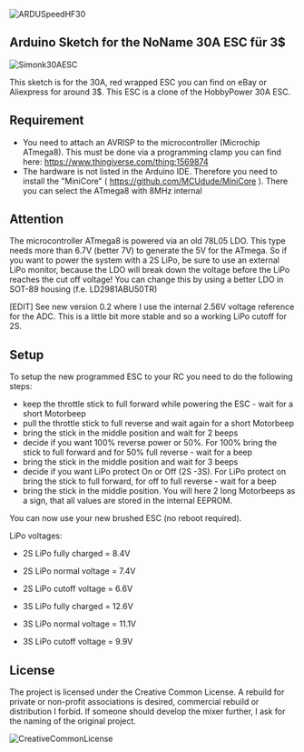 ![ARDUSpeedHF30](https://marcostoffers.github.io/arduspeedhf30logo640.png)
## Arduino Sketch for the NoName 30A ESC für 3$
![Simonk30AESC](https://marcostoffers.github.io/simonk30a.png)

This sketch is for the 30A, red wrapped ESC you can find on eBay or Aliexpress for around 3$. This ESC is a clone of the HobbyPower 30A ESC.

## Requirement
- You need to attach an AVRISP to the microcontroller (Microchip ATmega8). This must be done via a programming clamp you can find here: https://www.thingiverse.com/thing:1569874
- The hardware is not listed in the Arduino IDE. Therefore you need to install the "MiniCore" ( https://github.com/MCUdude/MiniCore ). There you can select the ATmega8 with 8MHz internal

## Attention
The microcontroller ATmega8 is powered via an old 78L05 LDO. This type needs more than 6.7V (better 7V) to generate the 5V for the ATmega. So if you want to power the system with a 2S LiPo, be sure to use an external LiPo monitor, because the LDO will break down the voltage before the LiPo reaches the cut off voltage! You can change this by using a better LDO in SOT-89 housing (f.e. LD2981ABU50TR)

[EDIT] See new version 0.2 where I use the internal 2.56V voltage reference for the ADC. This is a little bit more stable and so a working LiPo cutoff for 2S.

## Setup
To setup the new programmed ESC to your RC you need to do the following steps:
* keep the throttle stick to full forward while powering the ESC - wait for a short Motorbeep
* pull the throttle stick to full reverse and wait again for a short Motorbeep
* bring the stick in the middle position and wait for 2 beeps
* decide if you want 100% reverse power or 50%. For 100% bring the stick to full forward and for 50% full reverse - wait for a beep
* bring the stick in the middle position and wait for 3 beeps
* decide if you want LiPo protect On or Off (2S -3S). For LiPo protect on bring the stick to full forward, for off to full reverse - wait for a beep
* bring the stick in the middle position. You will here 2 long Motorbeeps as a sign, that all values are stored in the internal EEPROM.

You can now use your new brushed ESC (no reboot required).

LiPo voltages:
* 2S LiPo fully charged = 8.4V
* 2S LiPo normal voltage = 7.4V
* 2S LiPo cutoff voltage = 6.6V

* 3S LiPo fully charged = 12.6V
* 3S LiPo normal voltage = 11.1V
* 3S LiPo cutoff voltage = 9.9V
 
## License
The project is licensed under the Creative Common License. A rebuild for private or non-profit associations is desired, commercial rebuild or distribution I forbid. If someone should develop the mixer further, I ask for the naming of the original project.

![CreativeCommonLicense](https://marcostoffers.github.io/cc.png)
